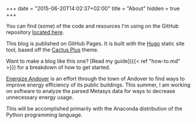 +++
date = "2015-06-20T14:02:37+02:00"
title = "About"
hidden = true
+++

You can find (some) of the code and resources I'm using on the GitHub repository [located here](https://github.com/mattrossman/andover-energy-analysis).

This blog is published on GitHub Pages. It is built with the [Hugo](https://gohugo.io/) static site tool, based off the [Cactus Plus](https://github.com/nodejh/hugo-theme-cactus-plus) theme.

Want to make a blog like this one? [Read my guide]({{< ref "how-to.md" >}}) for a breakdown of how to get started.

[Energize Andover](http://www.energizeandover.com/) is an effort through the town of Andover to find ways to improve energy efficiency of its public buildings. This summer, I am working on software to analyze the parsed Metasys data for ways to decrease unnecessary energy usage.


This will be accomplished primarily with the Anaconda distribution of the Python programming language.
